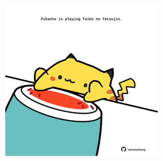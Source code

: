 <!-- built at 20/08/2023, 10:00:41 UTC -->
<p align="center">
  <img width="500" height="500" src="./ReadmeImage.svg">
</p>
